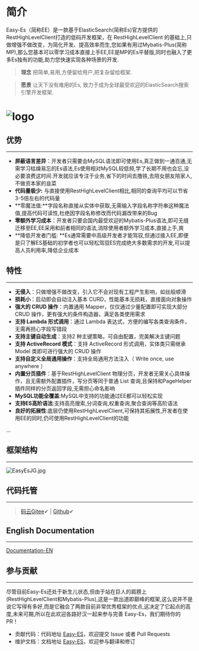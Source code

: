 # 简介
Easy-Es（简称EE）是一款基于ElasticSearch(简称Es)官方提供的RestHighLevelClient打造的低码开发框架，在 RestHighLevelClient 的基础上,只做增强不做改变，为简化开发、提高效率而生,您如果有用过Mybatis-Plus(简称MP),那么您基本可以零学习成本直接上手EE,EE是MP的Es平替版,同时也融入了更多Es独有的功能,助力您快速实现各种场景的开发.

> **理念** 把简单,易用,方便留给用户,把复杂留给框架.

> **愿景** 让天下没有难用的Es, 致力于成为全球最受欢迎的ElasticSearch搜索引擎开发框架.

# ![logo](https://iknow.hs.net/4f7ec0c1-ec40-47a6-9a69-8284cb6563a7.png)
## 优势

---

- **屏蔽语言差异**：开发者只需要会MySQL语法即可使用Es,真正做到一通百通,无需学习枯燥易忘的Es语法,Es使用相对MySQL较低频,学了长期不用也会忘,没必要浪费这时间.开发就应该专注于业务,省下的时间去撸铁,去陪女朋友陪家人,不做资本家的韭菜
- **代码量极少:** 与直接使用RestHighLevelClient相比,相同的查询平均可以节省3-5倍左右的代码量
- **零魔法值:**字段名称直接从实体中获取,无需输入字段名称字符串这种魔法值,提高代码可读性,杜绝因字段名称修改而代码漏改带来的Bug
- **零额外学习成本**：开发者只要会国内最受欢迎的Mybatis-Plus语法,即可无缝迁移至EE,EE采用和前者相同的语法,消除使用者额外学习成本,直接上手,爽
- **降低开发者门槛: **Es通常需要中高级开发者才能驾驭,但通过接入EE,即便是只了解ES基础的初学者也可以轻松驾驭ES完成绝大多数需求的开发,可以提高人员利用率,降低企业成本
## 特性

---

- **无侵入**：只做增强不做改变，引入它不会对现有工程产生影响，如丝般顺滑
- **损耗小**：启动即会自动注入基本 CURD，性能基本无损耗，直接面向对象操作
- **强大的 CRUD 操作**：内置通用 Mapper，仅仅通过少量配置即可实现大部分 CRUD 操作，更有强大的条件构造器，满足各类使用需求
- **支持 Lambda 形式调用**：通过 Lambda 表达式，方便的编写各类查询条件，无需再担心字段写错段
- **支持主键自动生成**：支持2 种主键策略，可自由配置，完美解决主键问题
- **支持 ActiveRecord 模式**：支持 ActiveRecord 形式调用，实体类只需继承 Model 类即可进行强大的 CRUD 操作
- **支持自定义全局通用操作**：支持全局通用方法注入（ Write once, use anywhere ）
- **内置分页插件**：基于RestHighLevelClient 物理分页，开发者无需关心具体操作，且无需额外配置插件，写分页等同于普通 List 查询,且保持和PageHelper插件同样的分页返回字段,无需担心命名影响
- **MySQL功能全覆盖**:MySQL中支持的功能通过EE都可以轻松实现
- **支持ES高阶语法**:支持高亮搜索,分词查询,权重查询,聚合查询等高阶语法
- **良好的拓展性**:底层仍使用RestHighLevelClient,可保持其拓展性,开发者在使用EE的同时,仍可使用RestHighLevelClient的功能

...

## 框架结构

---

![EasyEsJG.jpg](https://iknow.hs.net/e8153631-2f74-427f-82c4-4f009099c62a.jpg)
## 代码托管

---

> [码云Gitee](https://gitee.com/easy-es/easy-es)✔ | [Github](https://github.com/xpc1024/easy-es)✔

## English Documentation

---

[Documentation-EN](https://www.yuque.com/laohan-14b9d/tald79/qf7ns2)

## 参与贡献

---

尽管目前Easy-Es还处于新生儿状态,但由于站在巨人的肩膀上(RestHighLevelClient和Mybatis-Plus),这是一款出道即巅峰的框架,这么说并不是说它写得有多好,而是它融合了两款目前非常优秀框架的优点,这决定了它起点的高度,未来可期,所以在此欢迎各路好汉一起来参与完善 Easy-Es，我们期待你的 PR！

- 贡献代码：代码地址 [Easy-ES](https://github.com/xpc1024/easy-es)，欢迎提交 Issue 或者 Pull Requests
- 维护文档：文档地址 [Easy-ES](https://www.yuque.com/laohan-14b9d/tald79/qf7ns2)，欢迎参与翻译和修订

